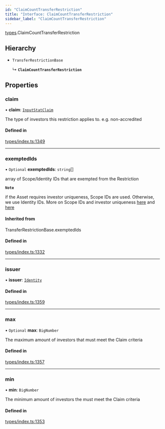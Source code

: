 ```yaml
---
id: "ClaimCountTransferRestriction"
title: "Interface: ClaimCountTransferRestriction"
sidebar_label: "ClaimCountTransferRestriction"
---
```


[types](../../../modules/Types/Types.md).ClaimCountTransferRestriction

## Hierarchy

- `TransferRestrictionBase`

  ↳ **`ClaimCountTransferRestriction`**

## Properties

### claim

• **claim**: [`InputStatClaim`](../../../modules/Types/Types.md#inputstatclaim)

The type of investors this restriction applies to. e.g. non-accredited

#### Defined in

[types/index.ts:1349](https://github.com/PolymeshAssociation/polymesh-sdk/blob/b6f9fb883/src/types/index.ts#L1349)

___

### exemptedIds

• `Optional` **exemptedIds**: `string`[]

array of Scope/Identity IDs that are exempted from the Restriction

**`Note`**

 if the Asset requires investor uniqueness, Scope IDs are used. Otherwise, we use Identity IDs. More on Scope IDs and investor uniqueness
  [here](https://developers.polymesh.network/introduction/identity#polymesh-unique-identity-system-puis) and
  [here](https://developers.polymesh.network/polymesh-docs/primitives/confidential-identity)

#### Inherited from

TransferRestrictionBase.exemptedIds

#### Defined in

[types/index.ts:1332](https://github.com/PolymeshAssociation/polymesh-sdk/blob/b6f9fb883/src/types/index.ts#L1332)

___

### issuer

• **issuer**: [`Identity`](../../../classes/API/Entities/Identity/Identity.md)

#### Defined in

[types/index.ts:1359](https://github.com/PolymeshAssociation/polymesh-sdk/blob/b6f9fb883/src/types/index.ts#L1359)

___

### max

• `Optional` **max**: `BigNumber`

The maximum amount of investors that must meet the Claim criteria

#### Defined in

[types/index.ts:1357](https://github.com/PolymeshAssociation/polymesh-sdk/blob/b6f9fb883/src/types/index.ts#L1357)

___

### min

• **min**: `BigNumber`

The minimum amount of investors the must meet the Claim criteria

#### Defined in

[types/index.ts:1353](https://github.com/PolymeshAssociation/polymesh-sdk/blob/b6f9fb883/src/types/index.ts#L1353)
